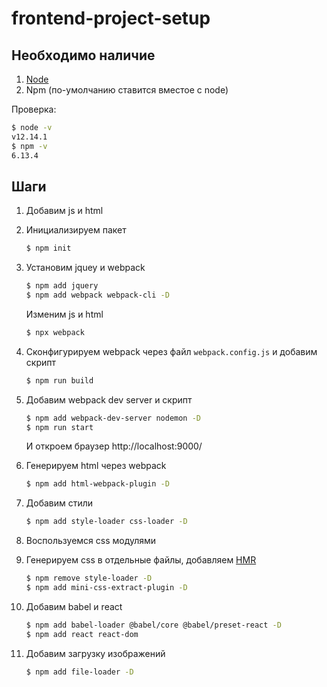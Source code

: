 # frontend-project-setup

## Необходимо наличие

1. [Node](https://nodejs.org/en/)
2. Npm (по-умолчанию ставится вместое с node)

Проверка:

```bash
$ node -v
v12.14.1
$ npm -v
6.13.4
```

## Шаги

1. Добавим js и html

2. Инициализируем пакет
   ```bash
   $ npm init
   ```

3. Установим jquey и webpack
   ```bash
   $ npm add jquery
   $ npm add webpack webpack-cli -D
   ```

   Изменим js и html

   ```bash
   $ npx webpack
   ```

4. Сконфигурируем webpack через файл `webpack.config.js` и добавим скрипт
   ```bash
   $ npm run build
   ```

5. Добавим webpack dev server и скрипт
   ```bash
   $ npm add webpack-dev-server nodemon -D
   $ npm run start
   ```

   И откроем браузер http://localhost:9000/

6. Генерируем html через webpack
   ```bash
   $ npm add html-webpack-plugin -D
   ```

7. Добавим стили
   ```bash
   $ npm add style-loader css-loader -D
   ```

8. Воспользуемся css модулями

9. Генерируем css в отдельные файлы, добавляем [HMR](https://webpack.js.org/concepts/hot-module-replacement/)
   ```bash
   $ npm remove style-loader -D
   $ npm add mini-css-extract-plugin -D
   ```

10. Добавим babel и react
    ```bash
    $ npm add babel-loader @babel/core @babel/preset-react -D
    $ npm add react react-dom
    ```

11. Добавим загрузку изображений
    ```bash
    $ npm add file-loader -D
    ```
